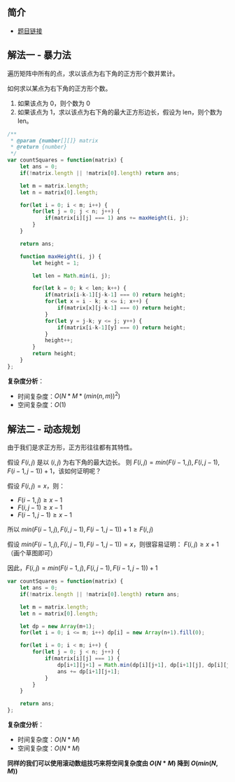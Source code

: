 ## 简介
- [题目链接](https://leetcode-cn.com/problems/count-square-submatrices-with-all-ones/)

## 解法一 - 暴力法
遍历矩阵中所有的点，求以该点为右下角的正方形个数并累计。

如何求以某点为右下角的正方形个数。
1. 如果该点为 0，则个数为 0
2. 如果该点为 1，求以该点为右下角的最大正方形边长，假设为 len，则个数为 len。

```javascript
/**
 * @param {number[][]} matrix
 * @return {number}
 */
var countSquares = function(matrix) {
    let ans = 0;
    if(!matrix.length || !matrix[0].length) return ans;

    let m = matrix.length;
    let n = matrix[0].length;

    for(let i = 0; i < m; i++) {
        for(let j = 0; j < n; j++) {
            if(matrix[i][j] === 1) ans += maxHeight(i, j);
        }
    }

    return ans;

    function maxHeight(i, j) {
        let height = 1;

        let len = Math.min(i, j); 

        for(let k = 0; k < len; k++) {
            if(matrix[i-k-1][j-k-1] === 0) return height;
            for(let x = i - k; x <= i; x++) {
                if(matrix[x][j-k-1] === 0) return height;
            }
            for(let y = j-k; y <= j; y++) {
                if(matrix[i-k-1][y] === 0) return height;
            }
            height++;
        }
        return height;
    }
};
```

**复杂度分析**：
- 时间复杂度：$O(N*M*(min(n,m))^2)$
- 空间复杂度：$O(1)$

## 解法二 - 动态规划
由于我们是求正方形，正方形往往都有其特性。

假设 $F(i, j)$ 是以 $(i, j)$ 为右下角的最大边长。
则 $F(i, j) = min(F(i-1, j), F(i, j-1), F(i-1,j-1)) + 1$，该如何证明呢？

假设 $F(i, j) = x$，则：
- $F(i-1, j) \geq x-1$
- $F(i, j-1) \geq x-1$
- $F(i-1, j-1) \geq x-1$

所以 $min(F(i-1, j), F(i, j-1), F(i-1,j-1)) + 1 \geq F(i, j)$

假设 $min(F(i-1, j), F(i, j-1), F(i-1,j-1)) = x$，则很容易证明：
$F(i, j) \geq x+1$（画个草图即可）

因此，$F(i, j) = min(F(i-1, j), F(i, j-1), F(i-1,j-1)) + 1$


```javascript
var countSquares = function(matrix) {
    let ans = 0;
    if(!matrix.length || !matrix[0].length) return ans;

    let m = matrix.length;
    let n = matrix[0].length;

    let dp = new Array(m+1);
    for(let i = 0; i <= m; i++) dp[i] = new Array(n+1).fill(0);

    for(let i = 0; i < m; i++) {
        for(let j = 0; j < n; j++) {
            if(matrix[i][j] === 1) {
                dp[i+1][j+1] = Math.min(dp[i][j+1], dp[i+1][j], dp[i][j]) + 1;
                ans += dp[i+1][j+1];
            }
        }
    }

    return ans;
};
```
**复杂度分析**：
- 时间复杂度：$O(N*M)$
- 空间复杂度：$O(N*M)$

**同样的我们可以使用滚动数组技巧来将空间复杂度由 $O(N*M)$ 降到 $O(min(N, M))$**